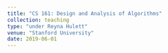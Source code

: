 ```yaml
---
title: "CS 161: Design and Analysis of Algorithms"
collection: teaching
type: "under Reyna Hulett"
venue: "Stanford University"
date: 2019-06-01
---
```


